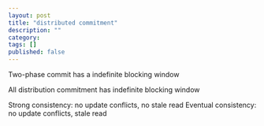 ```yaml
---
layout: post
title: "distributed commitment"
description: ""
category: 
tags: []
published: false
---
```



Two-phase commit has a indefinite blocking window

All distribution commitment has indefinite blocking window


Strong consistency: no update conflicts, no stale read
Eventual consistency: no update conflicts, stale read
